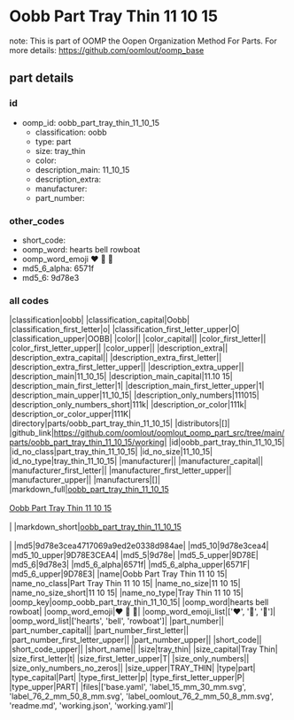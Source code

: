 # Oobb Part Tray Thin 11 10 15  

note: This is part of OOMP the Oopen Organization Method For Parts. For more details: https://github.com/oomlout/oomp_base

##  part details





### id
* oomp_id: oobb_part_tray_thin_11_10_15
  * classification: oobb
  * type: part
  * size: tray_thin
  * color: 
  * description_main: 11_10_15
  * description_extra: 
  * manufacturer: 
  * part_number: 

### other_codes
* short_code: 
* oomp_word: hearts bell rowboat
* oomp_word_emoji :hearts: :bell: :rowboat:
* md5_6_alpha: 6571f
* md5_6: 9d78e3

### all codes 
|classification|oobb|
|classification_capital|Oobb|
|classification_first_letter|o|
|classification_first_letter_upper|O|
|classification_upper|OOBB|
|color||
|color_capital||
|color_first_letter||
|color_first_letter_upper||
|color_upper||
|description_extra||
|description_extra_capital||
|description_extra_first_letter||
|description_extra_first_letter_upper||
|description_extra_upper||
|description_main|11_10_15|
|description_main_capital|11.10 15|
|description_main_first_letter|1|
|description_main_first_letter_upper|1|
|description_main_upper|11_10_15|
|description_only_numbers|111015|
|description_only_numbers_short|111k|
|description_or_color|111k|
|description_or_color_upper|111K|
|directory|parts/oobb_part_tray_thin_11_10_15|
|distributors|[]|
|github_link|https://github.com/oomlout/oomlout_oomp_part_src/tree/main/parts/oobb_part_tray_thin_11_10_15/working|
|id|oobb_part_tray_thin_11_10_15|
|id_no_class|part_tray_thin_11_10_15|
|id_no_size|11_10_15|
|id_no_type|tray_thin_11_10_15|
|manufacturer||
|manufacturer_capital||
|manufacturer_first_letter||
|manufacturer_first_letter_upper||
|manufacturer_upper||
|manufacturers|[]|
|markdown_full|[oobb_part_tray_thin_11_10_15](https://github.com/oomlout/oomlout_oomp_part_src/tree/main/parts/oobb_part_tray_thin_11_10_15/working)<br>[](https://github.com/oomlout/oomlout_oomp_part_src/tree/main/parts/oobb_part_tray_thin_11_10_15/working)<br>[Oobb Part Tray Thin 11 10 15](https://github.com/oomlout/oomlout_oomp_part_src/tree/main/parts/oobb_part_tray_thin_11_10_15/working)<br><br>|
|markdown_short|[oobb_part_tray_thin_11_10_15](https://github.com/oomlout/oomlout_oomp_part_src/tree/main/parts/oobb_part_tray_thin_11_10_15/working)<br><br>|
|md5|9d78e3cea4717069a9ed2e0338d984ae|
|md5_10|9d78e3cea4|
|md5_10_upper|9D78E3CEA4|
|md5_5|9d78e|
|md5_5_upper|9D78E|
|md5_6|9d78e3|
|md5_6_alpha|6571f|
|md5_6_alpha_upper|6571F|
|md5_6_upper|9D78E3|
|name|Oobb Part Tray Thin 11 10 15|
|name_no_class|Part Tray Thin 11 10 15|
|name_no_size|11 10 15|
|name_no_size_short|11 10 15|
|name_no_type|Tray Thin 11 10 15|
|oomp_key|oomp_oobb_part_tray_thin_11_10_15|
|oomp_word|hearts bell rowboat|
|oomp_word_emoji|:hearts: :bell: :rowboat:|
|oomp_word_emoji_list|[':hearts:', ':bell:', ':rowboat:']|
|oomp_word_list|['hearts', 'bell', 'rowboat']|
|part_number||
|part_number_capital||
|part_number_first_letter||
|part_number_first_letter_upper||
|part_number_upper||
|short_code||
|short_code_upper||
|short_name||
|size|tray_thin|
|size_capital|Tray Thin|
|size_first_letter|t|
|size_first_letter_upper|T|
|size_only_numbers||
|size_only_numbers_no_zeros||
|size_upper|TRAY_THIN|
|type|part|
|type_capital|Part|
|type_first_letter|p|
|type_first_letter_upper|P|
|type_upper|PART|
|files|['base.yaml', 'label_15_mm_30_mm.svg', 'label_76_2_mm_50_8_mm.svg', 'label_oomlout_76_2_mm_50_8_mm.svg', 'readme.md', 'working.json', 'working.yaml']|
